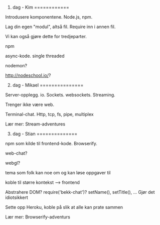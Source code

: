 1. dag - Kim
============

Introdusere komponentene. Node.js, npm.

Lag din egen "modul", altså fil. Require inn i annen fil.

Vi kan også gjøre dette for tredjeparter.

npm

async-kode. single threaded

nodemon?

http://nodeschool.io/?


2. dag - Mikael
===============

Server-opplegg. io. Sockets. websockets. Streaming.

Trenger ikke være web.

Terminal-chat. Http, tcp, fs, pipe, multiplex

Lær mer: Stream-adventures

3. dag - Stian
==============

npm som kilde til frontend-kode. Browserify.

web-chat?

webgl?

tema som folk kan noe om og kan løse oppgaver til

koble til større kontekst --> frontend

Abstrahere DOM? require('bekk-chat')? setName(), setTitle(), ... Gjør det idiotsikkert

Sette opp Heroku, koble på slik at alle kan prate sammen

Lær mer: Browserify-adventurs
